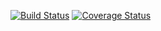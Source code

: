 [![Build Status](https://travis-ci.org/datalek/rorschach.svg?branch=master)](https://travis-ci.org/datalek/rorschach)
[![Coverage Status](https://coveralls.io/repos/github/datalek/rorschach/badge.svg?branch=travis-integration)](https://coveralls.io/github/datalek/rorschach?branch=master)